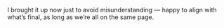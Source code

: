 I brought it up now just to avoid misunderstanding — happy to align with what’s final, as long as we’re all on the same page.
